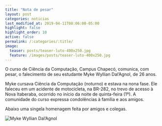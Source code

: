 ```yaml
---
title: "Nota de pesar"
layout: post
categories: noticias
last_modified_at: 2019-04-11T08:06:00-05:00
highlight: false
highlight_order: 10
active: false
permalink: /:categories/:title/
image:
  teaser: posts/teaser-luto-400x250.jpg
  feature: /images/posts/teaser-luto-400x250.jpg
---
```


O curso de Ciência da Computação, Campus Chapecó, comunica, com pesar, o falecimento de seu estudante Myke Wyllian Dal’Agnol, de 26 anos.

Myke cursava Ciência da Computação (noturno) e estava na nona fase. Ele faleceu em um acidente de motocicleta, na BR-282, no trevo de acesso à Nova Itaberaba, ocorrido no início da noite de quinta-feira (1º). A comunidade do curso expressa condolências à família e aos amigos.

Abaixo uma singela homenagem feita por amigos e colegas.

![Myke Wyllian Dal’Agnol](/images/posts/homenagem-Myke.jpg)
